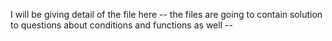 I will be giving detail of the file here -- the files are going to contain solution to questions about conditions and functions as well --
